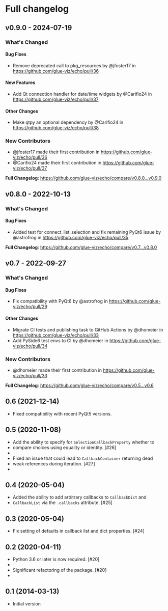# Full changelog

## v0.9.0 - 2024-07-19

<!-- Release notes generated using configuration in .github/release.yml at main -->
### What's Changed

#### Bug Fixes

* Remove deprecated call to pkg_resources by @jfoster17 in https://github.com/glue-viz/echo/pull/36

#### New Features

* Add Qt connection handler for date/time widgets by @Carifio24 in https://github.com/glue-viz/echo/pull/37

#### Other Changes

* Make qtpy an optional dependency by @Carifio24 in https://github.com/glue-viz/echo/pull/38

### New Contributors

* @jfoster17 made their first contribution in https://github.com/glue-viz/echo/pull/36
* @Carifio24 made their first contribution in https://github.com/glue-viz/echo/pull/37

**Full Changelog**: https://github.com/glue-viz/echo/compare/v0.8.0...v0.9.0

## v0.8.0 - 2022-10-13

<!-- Release notes generated using configuration in .github/release.yml at main -->
### What's Changed

#### Bug Fixes

- Added test for connect_list_selection and fix remaining PyQt6 issue by @astrofrog in https://github.com/glue-viz/echo/pull/35

**Full Changelog**: https://github.com/glue-viz/echo/compare/v0.7...v0.8.0

## v0.7 - 2022-09-27

### What's Changed

#### Bug Fixes

- Fix compatibility with PyQt6 by @astrofrog in https://github.com/glue-viz/echo/pull/29

#### Other Changes

- Migrate CI tests and publishing task to GitHub Actions by @dhomeier in https://github.com/glue-viz/echo/pull/33
- Add PySide6 test envs to CI by @dhomeier in https://github.com/glue-viz/echo/pull/34

### New Contributors

- @dhomeier made their first contribution in https://github.com/glue-viz/echo/pull/33

**Full Changelog**: https://github.com/glue-viz/echo/compare/v0.5...v0.6

## 0.6 (2021-12-14)

- Fixed compatibility with recent PyQt5 versions.

## 0.5 (2020-11-08)

- Add the ability to specify for `SelectionCallbackProperty` whether to
- compare choices using equality or identity. [#26]
- 
- Fixed an issue that could lead to `CallbackContainer` returning dead
- weak references during iteration. [#27]
- 

## 0.4 (2020-05-04)

- Added the ability to add arbitrary callbacks to `CallbackDict` and
- `CallbackList` via the `.callbacks` attribute. [#25]

## 0.3 (2020-05-04)

- Fix setting of defaults in callback list and dict properties. [#24]

## 0.2 (2020-04-11)

- Python 3.6 or later is now required. [#20]
- 
- Significant refactoring of the package. [#20]
- 

## 0.1 (2014-03-13)

- Initial version
